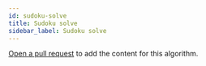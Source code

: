 ```yaml
---
id: sudoku-solve
title: Sudoku solve
sidebar_label: Sudoku solve
---
```


[Open a pull request](https://github.com/AllAlgorithms/algorithms/tree/master/docs/sudoku-solve.md) to add the content for this algorithm.